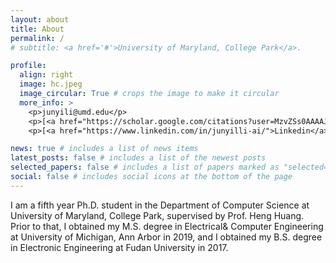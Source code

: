 ```yaml
---
layout: about
title: About
permalink: /
# subtitle: <a href='#'>University of Maryland, College Park</a>.

profile:
  align: right
  image: hc.jpeg
  image_circular: True # crops the image to make it circular
  more_info: >
    <p>junyili@umd.edu</p>
    <p>[<a href="https://scholar.google.com/citations?user=MzvZSs0AAAAJ&hl=en">Google Scholar</a>]</p>
    <p>[<a href="https://www.linkedin.com/in/junyilli-ai/">Linkedin</a>]</p>

news: true # includes a list of news items
latest_posts: false # includes a list of the newest posts
selected_papers: false # includes a list of papers marked as "selected={true}"
social: false # includes social icons at the bottom of the page
---
```


I am a fifth year Ph.D. student in the Department of Computer Science at University of Maryland, College Park, supervised by Prof. Heng Huang. Prior to that, I obtained my M.S. degree in Electrical& Computer Engineering at University of Michigan, Ann Arbor in 2019, and I obtained my B.S. degree in Electronic Engineering at Fudan University in 2017.

